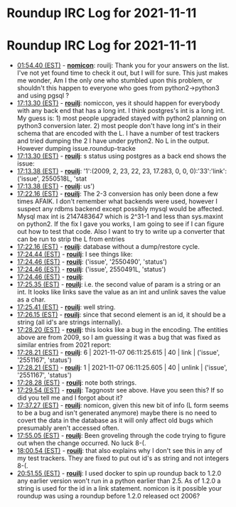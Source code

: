# Roundup IRC Log for 2021-11-11 #
# Roundup IRC Log for 2021-11-11
* <a href="#01:54.40" id="01:54.40">01:54.40 (EST)</a> - __[nomicon](https://github.com/nomicon)__: rouilj: Thank you for your answers on the list. I've not yet found time to check it out, but I will for sure. This just makes me wonder, Am I the only one who stumbled upon this problem, or shouldn't this happen to everyone who goes from python2->python3 and using pgsql ?
* <a href="#17:13.30" id="17:13.30">17:13.30 (EST)</a> - __[rouilj](https://github.com/rouilj)__: nomiccon, yes it should happen for everybody with any back end that has a long int. I think postgres's int is a long int. My guess is: 1) most people upgraded stayed with python2 planning on python3 conversion later. 2) most people don't have long int's in their schema that are encoded with the L. I have a number of test trackers and tried dumping the 2 I have under python2. No L in the output. However dumping issue.roundup-tracke
* <a href="#17:13.30" id="17:13.30">17:13.30 (EST)</a> - __[rouilj](https://github.com/rouilj)__: s status using postgres as a back end shows the issue:
* <a href="#17:13.38" id="17:13.38">17:13.38 (EST)</a> - __[rouilj](https://github.com/rouilj)__: '1':(2009, 2, 23, 22, 23, 17.283, 0, 0, 0):'33':'link':('issue', 2550518L, 'stat
* <a href="#17:13.38" id="17:13.38">17:13.38 (EST)</a> - __[rouilj](https://github.com/rouilj)__: us')
* <a href="#17:22.16" id="17:22.16">17:22.16 (EST)</a> - __[rouilj](https://github.com/rouilj)__: The 2-3 conversion has only been done a few times AFAIK. I don't remember what backends were used, however I suspect any rdbms backend except possibly mysql would be affected. Mysql max int is 2147483647 which is 2^31-1 and less than sys.maxint on python2. If the fix I gave you works, I am going to see if I can figure out how to test that code. Also I want to try to write up a converter that can be run to strip the L from entries
* <a href="#17:22.16" id="17:22.16">17:22.16 (EST)</a> - __[rouilj](https://github.com/rouilj)__: database without a dump/restore cycle.
* <a href="#17:24.44" id="17:24.44">17:24.44 (EST)</a> - __[rouilj](https://github.com/rouilj)__: I see things like:
* <a href="#17:24.46" id="17:24.46">17:24.46 (EST)</a> - __[rouilj](https://github.com/rouilj)__: ('issue', '2550490', 'status')
* <a href="#17:24.46" id="17:24.46">17:24.46 (EST)</a> - __[rouilj](https://github.com/rouilj)__: ('issue', 2550491L, 'status')
* <a href="#17:24.46" id="17:24.46">17:24.46 (EST)</a> - __[rouilj](https://github.com/rouilj)__: 
* <a href="#17:25.35" id="17:25.35">17:25.35 (EST)</a> - __[rouilj](https://github.com/rouilj)__: i.e. the second value of param is a string or an int. It looks like links save the value as an int and unlink saves the value as a char.
* <a href="#17:25.41" id="17:25.41">17:25.41 (EST)</a> - __[rouilj](https://github.com/rouilj)__: well string.
* <a href="#17:26.15" id="17:26.15">17:26.15 (EST)</a> - __[rouilj](https://github.com/rouilj)__: since that second element is an id, it should be a string (all id's are strings internally).
* <a href="#17:28.20" id="17:28.20">17:28.20 (EST)</a> - __[rouilj](https://github.com/rouilj)__: this looks like a bug in the encoding. The entities above are from 2009, so I am guessing it was a bug that was fixed as similar entries from 2021 report:
* <a href="#17:28.21" id="17:28.21">17:28.21 (EST)</a> - __[rouilj](https://github.com/rouilj)__: 6 | 2021-11-07 06:11:25.615 | 40  | link   | ('issue', '2551167', 'status')
* <a href="#17:28.21" id="17:28.21">17:28.21 (EST)</a> - __[rouilj](https://github.com/rouilj)__: 1 | 2021-11-07 06:11:25.605 | 40  | unlink | ('issue', '2551167', 'status')
* <a href="#17:28.28" id="17:28.28">17:28.28 (EST)</a> - __[rouilj](https://github.com/rouilj)__: note both strings.
* <a href="#17:29.54" id="17:29.54">17:29.54 (EST)</a> - __[rouilj](https://github.com/rouilj)__: Taggnostr see above. Have you seen this? If so did you tell me and I forgot about it?
* <a href="#17:37.27" id="17:37.27">17:37.27 (EST)</a> - __[rouilj](https://github.com/rouilj)__: nomicon, given this new bit of info (L form seems to be a bug and isn't generated anymore) maybe there is no need to covert the data in the database as it will only affect old bugs which presumably aren't accessed often.
* <a href="#17:55.05" id="17:55.05">17:55.05 (EST)</a> - __[rouilj](https://github.com/rouilj)__: Been groveling through the code trying to figure out when the change occurred. No luck 8-(.
* <a href="#18:00.54" id="18:00.54">18:00.54 (EST)</a> - __[rouilj](https://github.com/rouilj)__: that also explains why I don't see this in any of my test trackers. They are fixed to put out id's as string and not integers 8-(.
* <a href="#20:51.55" id="20:51.55">20:51.55 (EST)</a> - __[rouilj](https://github.com/rouilj)__: I used docker to spin up roundup back to 1.2.0 any earlier version won't run in a python earlier than 2.5. As of 1.2.0 a string is used for the id in a link statement. nomicon is it possible your roundup was using a roundup before 1.2.0 released oct 2006?
